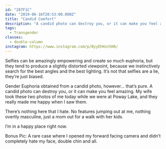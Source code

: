 ```yaml
---
id: "287F1C"
date: "2019-06-16T20:53:00.000Z"
title: "Candid Comfort"
description: "A candid photo can destroy you, or it can make you feel amazing"
tags:
  - Transgender
classes:
  - double-column
instagram: https://www.instagram.com/p/ByyEhHzn5H8/
---
```

Selfies can be amazingly empowering and create so much euphoria, but they tend to produce a slightly distorted viewpoint, because we instinctively search for the best angles and the best lighting. It’s not that selfies are a lie, they’re just biased.

Gender Euphoria obtained from a candid photo, however... that’s pure. A candid photo can destroy you, or it can make you feel amazing. My wife took these two photos of me today while we were at Poway Lake, and they really made me happy when I saw them.

There’s nothing here that I hate. No features jumping out at me, nothing overtly masculine, just a mom out for a walk with her kids.

I’m in a happy place right now.

Bonus Pic: A rare case where I opened my forward facing camera and didn’t completely hate my face, double chin and all.

